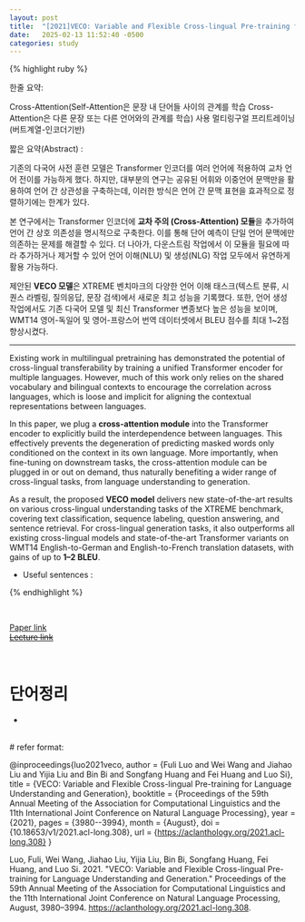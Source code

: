 ```yaml
---
layout: post
title:  "[2021]VECO: Variable and Flexible Cross-lingual Pre-training for Language Understanding and Generation"  
date:   2025-02-13 11:52:40 -0500
categories: study
---
```


{% highlight ruby %}


한줄 요약: 

Cross-Attention(Self-Attention은 문장 내 단어들 사이의 관계를 학습 Cross-Attention은 다른 문장 또는 다른 언어와의 관계를 학습) 사용 멀티링구얼 프리트레이닝(버트계열-인코더기반)  


짧은 요약(Abstract) :    



기존의 다국어 사전 훈련 모델은 Transformer 인코더를 여러 언어에 적용하여 교차 언어 전이를 가능하게 했다. 하지만, 대부분의 연구는 공유된 어휘와 이중언어 문맥만을 활용하여 언어 간 상관성을 구축하는데, 이러한 방식은 언어 간 문맥 표현을 효과적으로 정렬하기에는 한계가 있다. 

본 연구에서는 Transformer 인코더에 **교차 주의 (Cross-Attention) 모듈**을 추가하여 언어 간 상호 의존성을 명시적으로 구축한다. 이를 통해 단어 예측이 단일 언어 문맥에만 의존하는 문제를 해결할 수 있다. 더 나아가, 다운스트림 작업에서 이 모듈을 필요에 따라 추가하거나 제거할 수 있어 언어 이해(NLU) 및 생성(NLG) 작업 모두에서 유연하게 활용 가능하다. 

제안된 **VECO 모델**은 XTREME 벤치마크의 다양한 언어 이해 태스크(텍스트 분류, 시퀀스 라벨링, 질의응답, 문장 검색)에서 새로운 최고 성능을 기록했다. 또한, 언어 생성 작업에서도 기존 다국어 모델 및 최신 Transformer 변종보다 높은 성능을 보이며, WMT14 영어-독일어 및 영어-프랑스어 번역 데이터셋에서 BLEU 점수를 최대 1~2점 향상시켰다.

---


Existing work in multilingual pretraining has demonstrated the potential of cross-lingual transferability by training a unified Transformer encoder for multiple languages. However, much of this work only relies on the shared vocabulary and bilingual contexts to encourage the correlation across languages, which is loose and implicit for aligning the contextual representations between languages.

In this paper, we plug a **cross-attention module** into the Transformer encoder to explicitly build the interdependence between languages. This effectively prevents the degeneration of predicting masked words only conditioned on the context in its own language. More importantly, when fine-tuning on downstream tasks, the cross-attention module can be plugged in or out on demand, thus naturally benefiting a wider range of cross-lingual tasks, from language understanding to generation.

As a result, the proposed **VECO model** delivers new state-of-the-art results on various cross-lingual understanding tasks of the XTREME benchmark, covering text classification, sequence labeling, question answering, and sentence retrieval. For cross-lingual generation tasks, it also outperforms all existing cross-lingual models and state-of-the-art Transformer variants on WMT14 English-to-German and English-to-French translation datasets, with gains of up to **1–2 BLEU**.



* Useful sentences :  


{% endhighlight %}  

<br/>

[Paper link]()  
[~~Lecture link~~]()   

<br/>

# 단어정리  
*  
























<br/>
# refer format:     


@inproceedings{luo2021veco,
  author    = {Fuli Luo and Wei Wang and Jiahao Liu and Yijia Liu and Bin Bi and Songfang Huang and Fei Huang and Luo Si},
  title     = {VECO: Variable and Flexible Cross-lingual Pre-training for Language Understanding and Generation},
  booktitle = {Proceedings of the 59th Annual Meeting of the Association for Computational Linguistics and the 11th International Joint Conference on Natural Language Processing},
  year      = {2021},
  pages     = {3980--3994},
  month     = {August},
  doi       = {10.18653/v1/2021.acl-long.308},
  url       = {https://aclanthology.org/2021.acl-long.308}
}
  


Luo, Fuli, Wei Wang, Jiahao Liu, Yijia Liu, Bin Bi, Songfang Huang, Fei Huang, and Luo Si. 2021. "VECO: Variable and Flexible Cross-lingual Pre-training for Language Understanding and Generation." Proceedings of the 59th Annual Meeting of the Association for Computational Linguistics and the 11th International Joint Conference on Natural Language Processing, August, 3980–3994. https://aclanthology.org/2021.acl-long.308.  









